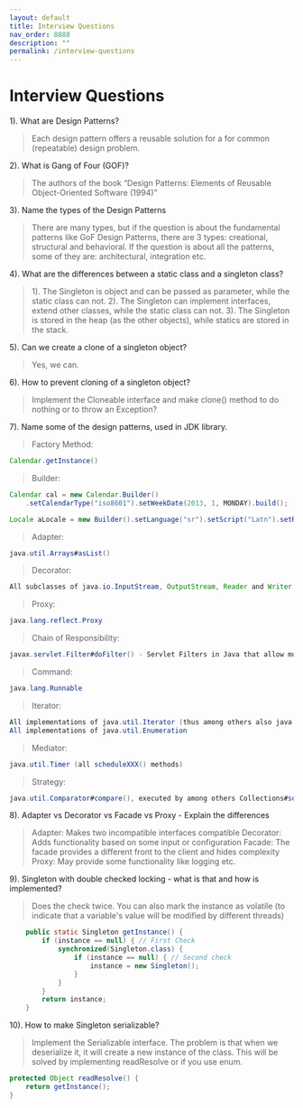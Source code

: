 ```yaml
---
layout: default
title: Interview Questions
nav_order: 8888
description: ""
permalink: /interview-questions
---
```


# Interview Questions

1). What are Design Patterns?
> Each design pattern offers a reusable solution for a for common (repeatable) design problem.

2). What is Gang of Four (GOF)?
> The authors of the book “Design Patterns: Elements of Reusable Object-Oriented Software (1994)”

3). Name the types of the Design Patterns
> There are many types, but if the question is about the fundamental patterns like GoF Design Patterns, there
are 3 types: creational, structural and behavioral. If the question is about all the patterns, some of they are:
architectural, integration etc.

4). What are the differences between a static class and a singleton class?
> 1). The Singleton is object and can be passed as parameter, while the static class can not.
> 2). The Singleton can implement interfaces, extend other classes, while the static class can not.
> 3). The Singleton is stored in the heap (as the other objects), while statics are stored in the stack.

5). Can we create a clone of a singleton object?
> Yes, we can.

6). How to prevent cloning of a singleton object?
> Implement the Cloneable interface and make clone() method to do nothing or to throw an Exception?

7). Name some of the design patterns, used in JDK library.
> Factory Method: 
```java 
Calendar.getInstance()
```
> Builder: 
```java
Calendar cal = new Calendar.Builder()
    .setCalendarType("iso8601").setWeekDate(2013, 1, MONDAY).build();
```
```java
Locale aLocale = new Builder().setLanguage("sr").setScript("Latn").setRegion("RS").build(); (since java 7)
```
> Adapter:
```java
java.util.Arrays#asList()
```
> Decorator:
```java
All subclasses of java.io.InputStream, OutputStream, Reader and Writer have a constructor taking an instance of same type.
```
> Proxy:
```java
java.lang.reflect.Proxy
```
> Chain of Responsibility:
```java
javax.servlet.Filter#doFilter() - Servlet Filters in Java that allow multiple filters to process an HTTP request
```
> Command:
```java
java.lang.Runnable
```
> Iterator:
```java
All implementations of java.util.Iterator (thus among others also java.util.Scanner!).
All implementations of java.util.Enumeration
```
> Mediator:
```java
java.util.Timer (all scheduleXXX() methods)
```
> Strategy:
```java
java.util.Comparator#compare(), executed by among others Collections#sort()
```
8). Adapter vs Decorator vs Facade vs Proxy - Explain the differences
> Adapter: Makes two incompatible interfaces compatible
> Decorator: Adds functionality based on some input or configuration
> Facade: The facade provides a different front to the client and hides complexity 
> Proxy: May provide some functionality like logging etc.

9). Singleton with double checked locking - what is that and how is implemented?
> Does the check twice. You can also mark the instance as volatile (to indicate that a variable's value will be modified by different threads)
```java
    public static Singleton getInstance() {
        if (instance == null) { // First Check
            synchronized(Singleton.class) {
                if (instance == null) { // Second check
                    instance = new Singleton();
                }
            }
        }
        return instance;
    }
```
10). How to make Singleton serializable?
> Implement the Serializable interface. The problem is that when we deserialize it, it will create a new instance of the class.
> This will be solved by implementing readResolve or if you use enum.
```java
protected Object readResolve() {
    return getInstance();
}
```